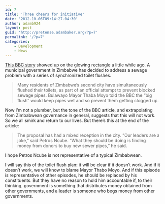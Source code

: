 ```yaml
---
id: 7
title: 'Three cheers for initiative'
date: '2012-10-06T09:14:27-04:30'
author: adamb924
layout: post
guid: 'http://pretense.adambaker.org/?p=7'
permalink: '/?p=7'
categories:
    - Development
    - News
---
```


[This BBC story](http://www.bbc.co.uk/news/world-africa-19704766) showed up on the glowing rectangle a little while ago. A municipal government in Zimbabwe has decided to address a sewage problem with a series of synchronized toilet flushes.

> Many residents of Zimbabwe’s second city have simultaneously flushed their toilets, as part of an official attempt to prevent blocked sewage pipes. Bulawayo Mayor Thaba Moyo told the BBC the “big flush” would keep pipes wet and so prevent them getting clogged up.

Now I’m not a plumber, but the tone of the BBC article, and extrapolating from Zimbabwean governance in general, suggests that this will not work. So we all smirk and return to our lives. But there’s this at the end of the article:

> The proposal has had a mixed reception in the city. “Our leaders are a joke,” said Petros Ncube. “What they should be doing is finding money from donors to buy new sewer pipes,” he said.

I hope Petros Ncube is not representative of a typical Zimbabwean.

I will say this of the toilet flush plan: it will be clear if it doesn’t work. And if it doesn’t work, we will know to blame Mayor Thabo Moyo. And if this episode is representative of other episodes, he should be replaced by his constituents. But they have no reason to hold him accountable if, to their thinking, government is something that distributes money obtained from other governments, and a leader is someone who begs money from other governments.